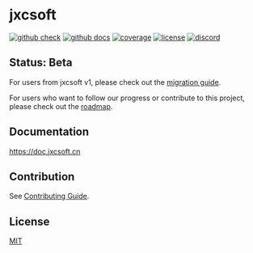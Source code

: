 # jxcsoft

[![github check](https://github.com/jxcsoft/jxcsoft/workflows/check/badge.svg)](https://github.com/jxcsoft/jxcsoft/actions?query=workflow%3Acheck)
[![github docs](https://github.com/jxcsoft/jxcsoft/workflows/docs/badge.svg)](https://github.com/jxcsoft/jxcsoft/actions?query=workflow%3Adocs)
[![coverage](https://coveralls.io/repos/github/jxcsoft/jxcsoft/badge.svg?branch=main)](https://coveralls.io/github/jxcsoft/jxcsoft?branch=main)
[![license](https://badgen.net/github/license/jxcsoft/jxcsoft)](https://github.com/jxcsoft/jxcsoft/blob/main/LICENSE)
[![discord](https://badgen.net/discord/online-members/ptFjefy6H5?icon=discord&label=discord)](https://discord.gg/ptFjefy6H5)

## Status: Beta

For users from jxcsoft v1, please check out the [migration guide](https://v2.jxcsoft.vuejs.org/guide/migration.html).

For users who want to follow our progress or contribute to this project, please check out the [roadmap](https://github.com/jxcsoft/jxcsoft/discussions/68).

## Documentation

https://doc.jxcsoft.cn

## Contribution

See [Contributing Guide](https://github.com/jxcsoft/jxcsoft/blob/main/docs/contributing.md).

## License

[MIT](https://github.com/jxcsoft/jxcsoft/blob/main/LICENSE)
